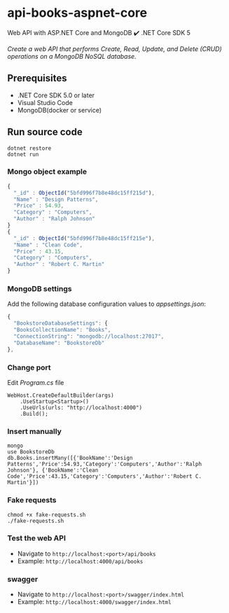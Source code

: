 # api-books-aspnet-core

Web API with ASP.NET  Core and MongoDB :heavy_check_mark: .NET Core SDK 5

*Create a web API that performs Create, Read, Update, and Delete (CRUD) operations on a MongoDB NoSQL database.*

## Prerequisites

- .NET Core SDK 5.0 or later
- Visual Studio Code 
- MongoDB(docker or service)

## Run source code

```
dotnet restore
dotnet run
```

### Mongo object example 

```javascript
{
  "_id" : ObjectId("5bfd996f7b8e48dc15ff215d"),
  "Name" : "Design Patterns",
  "Price" : 54.93,
  "Category" : "Computers",
  "Author" : "Ralph Johnson"
}
{
  "_id" : ObjectId("5bfd996f7b8e48dc15ff215e"),
  "Name" : "Clean Code",
  "Price" : 43.15,
  "Category" : "Computers",
  "Author" : "Robert C. Martin"
}
```

### MongoDB settings

Add the following database configuration values to *appsettings.json*:

```javascript
{
  "BookstoreDatabaseSettings": {
  "BooksCollectionName": "Books",
  "ConnectionString": "mongodb://localhost:27017",
  "DatabaseName": "BookstoreDb"
},
```

### Change port

Edit *Program.cs* file

```
WebHost.CreateDefaultBuilder(args)
    .UseStartup<Startup>()
    .UseUrls(urls: "http://localhost:4000")
    .Build();
```

### Insert manually

```
mongo
use BookstoreDb
db.Books.insertMany([{'BookName':'Design Patterns','Price':54.93,'Category':'Computers','Author':'Ralph Johnson'}, {'BookName':'Clean Code','Price':43.15,'Category':'Computers','Author':'Robert C. Martin'}])
```

### Fake requests

```
chmod +x fake-requests.sh
./fake-requests.sh
```

### Test the web API

  - Navigate to `http://localhost:<port>/api/books`
  - Example: `http://localhost:4000/api/books`

### swagger

  - Navigate to `http://localhost:<port>/swagger/index.html`
  - Example: `http://localhost:4000/swagger/index.html`
